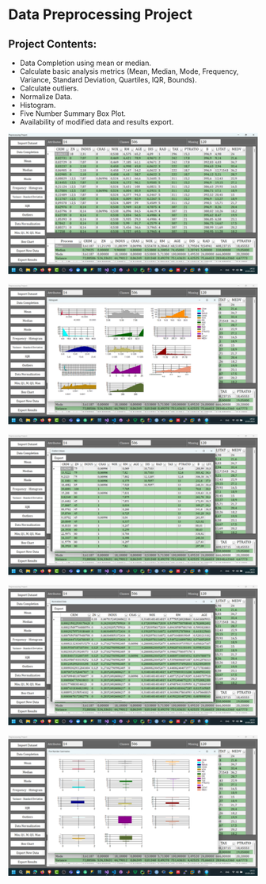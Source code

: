 # Data Preprocessing Project

## Project Contents:

- Data Completion using mean or median.
- Calculate basic analysis metrics (Mean, Median, Mode, Frequency, Variance, Standard Deviation, Quartiles, IQR, Bounds).
- Calculate outliers.
- Normalize Data.
- Histogram.
- Five Number Summary Box Plot.
- Availability of modified data and results export.

![Main](/Screens/1.png?raw=true "Main Form")
&nbsp;
![Main](/Screens/2.png?raw=true "Histogram")
&nbsp;
![Main](/Screens/3.png?raw=true "Outliers")
&nbsp;
![Main](/Screens/4.png?raw=true "Normalized")
&nbsp;
![Main](/Screens/5.png?raw=true "Five Numbers Summary Box plot")

